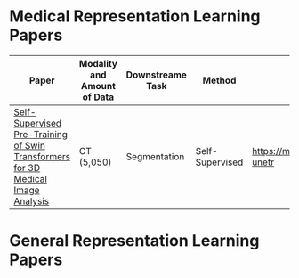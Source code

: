 # Medical Representation Learning Papers

| Paper            | Modality and Amount of Data          | Downstreame Task      |  Method         | Code            | Year            |
|------------------|-------------------|---------------------- |-----------------|-----------------|-----------------|
|[Self-Supervised Pre-Training of Swin Transformers for 3D Medical Image Analysis](https://arxiv.org/abs/2111.14791)| CT (5,050)  | Segmentation                  | Self-Supervised            | https://monai.io/research/swin-unetr           | 2022            |

# General Representation Learning Papers
